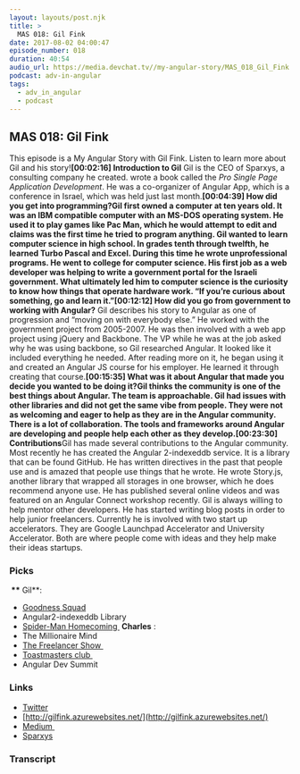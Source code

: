 ```yaml
---
layout: layouts/post.njk
title: >
  MAS 018: Gil Fink
date: 2017-08-02 04:00:47
episode_number: 018
duration: 40:54
audio_url: https://media.devchat.tv//my-angular-story/MAS_018_Gil_Fink.mp3
podcast: adv-in-angular
tags:
  - adv_in_angular
  - podcast
---
```


## **MAS 018: Gil Fink**

This episode is a My Angular Story with Gil Fink. Listen to learn more about Gil and his story!**[00:02:16] Introduction to Gil** Gil is the CEO of Sparxys, a consulting company he created. wrote a book called the _Pro Single Page Application Development_. He was a co-organizer of Angular App, which is a conference in Israel, which was held just last month.**[00:04:39] How did you get into programming?**Gil first owned a computer at ten years old. It was an IBM compatible computer with an MS-DOS operating system. He used it to play games like Pac Man, which he would attempt to edit and claims was the first time he tried to program anything. Gil wanted to learn computer science in high school. In grades tenth through twelfth, he learned Turbo Pascal and Excel. During this time he wrote unprofessional programs. He went to college for computer science. His first job as a web developer was helping to write a government portal for the Israeli government. What ultimately led him to computer science is the curiosity to know how things that operate hardware work. “If you’re curious about something, go and learn it.”**[00:12:12] How did you go from government to working with Angular?** Gil describes his story to Angular as one of progression and “moving on with everybody else.” He worked with the government project from 2005-2007. He was then involved with a web app project using jQuery and Backbone. The VP while he was at the job asked why he was using backbone, so Gil researched Angular. It looked like it included everything he needed. After reading more on it, he began using it and created an Angular JS course for his employer. He learned it through creating that course.**[00:15:35] What was it about Angular that made you decide you wanted to be doing it?**Gil thinks the community is one of the best things about Angular. The team is approachable. Gil had issues with other libraries and did not get the same vibe from people. They were not as welcoming and eager to help as they are in the Angular community. There is a lot of collaboration. The tools and frameworks around Angular are developing and people help each other as they develop.**[00:23:30] Contributions**Gil has made several contributions to the Angular community. Most recently he has created the Angular 2-indexeddb service. It is a library that can be found GitHub. He has written directives in the past that people use and is amazed that people use things that he wrote. He wrote Story.js, another library that wrapped all storages in one browser, which he does recommend anyone use. He has published several online videos and was featured on an Angular Connect workshop recently. Gil is always willing to help mentor other developers. He has started writing blog posts in order to help junior freelancers. Currently he is involved with two start up accelerators. They are Google Launchpad Accelerator and University Accelerator. Both are where people come with ideas and they help make their ideas startups.

### **Picks**

**&nbsp;\*\*** Gil\*\*:

- [Goodness Squad](https://www.meetup.com/JavaScript-Israel/events/236498872/)
- Angular2-indexeddb Library
- [Spider-Man Homecoming&nbsp;](http://www.spidermanhomecoming.com/)
  **Charles** :
- The Millionaire Mind
- [The Freelancer Show&nbsp;](https://devchat.tv/freelancers)
- [Toastmasters club&nbsp;](http://www.toastmasters.org/)
- Angular Dev Summit

### **Links**

- [Twitter](https://twitter.com/gilfink)
- [http://gilfink.azurewebsites.net/](http://gilfink.azurewebsites.net/)
- [Medium&nbsp;](https://medium.com/@gilfink/)
- [Sparxys](http://www.sparxys.com/)

### Transcript
